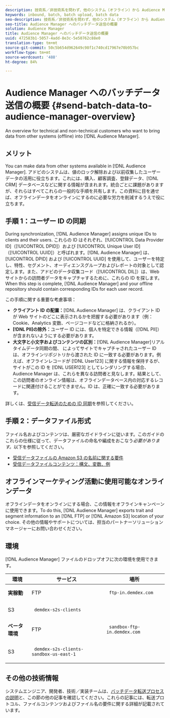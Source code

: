 ```yaml
---
description: 技術系／非技術系を問わず、他のシステム（オフライン）から Audience Manager にデータを取り込むお客様を対象とした概要説明です。
keywords: inbound, batch, batch upload, batch data
seo-description: 技術系／非技術系を問わず、他のシステム（オフライン）から Audience Manager にデータを取り込むお客様を対象とした概要説明です。これをおこなうには、Audience Manager のバッチアップロードオプションを使用します。
seo-title: Audience Manager へのバッチデータ送信の概要
solution: Audience Manager
title: Audience Manager へのバッチデータ送信の概要
uuid: 472583b1-5057-4add-8e3c-5e50762c88e0
translation-type: tm+mt
source-git-commit: 50c5b654d962649c98f1c740cd17967e70b957bc
workflow-type: tm+mt
source-wordcount: '488'
ht-degree: 84%

---
```



# Audience Manager へのバッチデータ送信の概要 {#send-batch-data-to-audience-manager-overview}

An overview for technical and non-technical customers who want to bring data from other systems (offline) into [!DNL Audience Manager].

## メリット

<!-- c_offline_to_online.xml -->

You can make data from other systems available in [!DNL Audience Manager]. アドビのシステムは、値のロック解除および以前収集したユーザーデータの活用に役立ちます。これには、購入、顧客調査、登録データ、[!DNL CRM] データベースなどに関する情報が含まれます。統合ごとに課題がありますが、それらはすべてこれらの一般的な手順を共有します。この資料に目を通せば、オフラインデータをオンラインにするのに必要な労力を削減するうえで役に立ちます。

## 手順 1：ユーザー ID の同期

During synchronization, [!DNL Audience Manager] assigns unique IDs to clients and their users. これらの ID はそれぞれ、[!UICONTROL Data Provider ID]（[!UICONTROL DPID]）および [!UICONTROL Unique User ID]（[!UICONTROL UUID]）と呼ばれます。[!DNL Audience Manager] は、[!UICONTROL DPID] および [!UICONTROL UUID] を使用して、ユーザーを特定し、特性、セグメント、オーディエンスグループおよびレポートの対象として認定します。また、アドビのデータ収集コード（[!UICONTROL DIL]）は、Web サイトからの訪問者データをキャプチャするために、これらの ID を探します。When this step is complete, [!DNL Audience Manager] and your offline repository should contain corresponding IDs for each user record.

この手順に関する重要な考慮事項：

* **クライアント ID の配置：**[!DNL Audience Manager] は、クライアント ID が Web サイトのどこに表示されるかを把握する必要があります（例：Cookie、Analytics 変数、ページコードなどに格納されるか）。
* **[!DNL PII]の除外：**&#x200B;ユーザー ID には、個人を特定できる情報（[!DNL PII]）が含まれないようにする必要があります。
* **大文字と小文字およびコンテンツの区別：**[!DNL Audience Manager]リアルタイムデータ同期の間、 によってサイトでキャプチャされたユーザー ID は、オフラインリポジトリから渡された ID に一致する必要があります。例えば、オフラインレコードが [!DNL User123] に関する情報を保持するが、サイトがこの ID を [!DNL USER123] としてレンダリングする場合、Audience Manager は、これらを異なる訪問者と見なします。結果として、この訪問者のオンライン情報は、オフラインデータベース内の対応するレコードに関連付けることができません。ID は、正確に一致する必要があります。

詳しくは、[受信データ転送のための ID 同期](../../../integration/sending-audience-data/batch-data-transfer-explained/id-sync-http.md)を参照してください。

## 手順 2：データファイル形式

ファイル名およびコンテンツは、厳密なガイドラインに従います。このガイドのこれらの仕様に従って、データファイルの命名や編成をおこなう&#x200B;*必要があります。*&#x200B;以下を参照してください。

* [受信データファイルの Amazon S3 の名前に関する要件](../../../integration/sending-audience-data/batch-data-transfer-explained/inbound-s3-filenames.md)
* [ 受信データファイルコンテンツ：構文、変数、例](../../../integration/sending-audience-data/batch-data-transfer-explained/inbound-file-contents.md)

## オフラインマーケティング活動に使用可能なオンラインデータ

オフラインデータをオンラインにする場合、この情報をオフラインキャンペーンに使用できます。To do this, [!DNL Audience Manager] exports trait and segment information to an [!DNL FTP] or [!DNL Amazon S3] location of your choice. その他の情報やサポートについては、担当のパートナーソリューションマネージャーにお問い合わせください。

## 環境

[!DNL Audience Manager] ファイルのドロップオフに次の環境を使用できます。

<table id="table_A61AA64578944B23B5A7355F2A76E882"> 
 <thead> 
  <tr> 
   <th colname="col1" class="entry"> 環境 </th> 
   <th colname="col02" class="entry"> サービス </th> 
   <th colname="col2" class="entry"> 場所 </th> 
  </tr> 
 </thead>
 <tbody> 
  <tr> 
   <td colname="col1" morerows="1"> <b>実稼動</b> </td> 
   <td colname="col02"> FTP </td> 
   <td colname="col2"> <p> <code> ftp-in.demdex.com</code> </p> </td> 
  </tr> 
  <tr> 
   <td colname="col02"> S3 </td> 
   <td colname="col2"> <p> <code> demdex-s2s-clients</code> </p> </td> 
  </tr> 
  <tr> 
   <td colname="col1" morerows="1"> <b>ベータ環境</b> </td> 
   <td colname="col02"> FTP </td> 
   <td colname="col2"> <p><code> sandbox-ftp-in.demdex.com</code> </p> </td> 
  </tr> 
  <tr> 
   <td colname="col02"> S3 </td> 
   <td colname="col2"> <p> <code> demdex-s2s-clients-sandbox-us-east-1</code> </p> </td> 
  </tr> 
 </tbody> 
</table>

## その他の技術情報

システムエンジニア、開発者、技術／実装チームは、[バッチデータ転送プロセスの説明](../../../integration/sending-audience-data/batch-data-transfer-explained/batch-data-transfer-explained.md)と、この節の他の記事を確認してください。これらの記事には、転送プロトコル、ファイルコンテンツおよびファイル名の要件に関する詳細が記載されています。